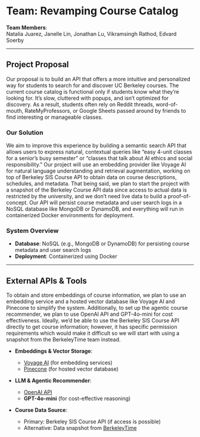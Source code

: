 # Team: Revamping Course Catalog

**Team Members**:  
Natalia Juarez, Janelle Lin, Jonathan Lu, Vikramsingh Rathod, Edvard Soerby

---

## Project Proposal

Our proposal is to build an API that offers a more intuitive and personalized way for students to search for and discover UC Berkeley courses. The current course catalog is functional only if students know what they’re looking for. It’s slow, cluttered with popups, and isn’t optimized for discovery. As a result, students often rely on Reddit threads, word-of-mouth, RateMyProfessors, or Google Sheets passed around by friends to find interesting or manageable classes.

### Our Solution

We aim to improve this experience by building a semantic search API that allows users to express natural, contextual queries like “easy 4-unit classes for a senior’s busy semester” or “classes that talk about AI ethics and social responsibility.” Our project will use an embedding provider like Voyage AI for natural language understanding and retrieval augmentation, working on top of Berkeley SIS Course API to obtain data on course descriptions, schedules, and metadata. That being said, we plan to start the project with a snapshot of the Berkeley Course API data since access to actual data is restricted by the university, and we don’t need live data to build a proof-of-concept. Our API will persist course metadata and user search logs in a NoSQL database like MongoDB or DynamoDB, and everything will run in containerized Docker environments for deployment.

### System Overview

- **Database**: NoSQL (e.g., MongoDB or DynamoDB) for persisting course metadata and user search logs  
- **Deployment**: Containerized using Docker

---

## External APIs & Tools
To obtain and store embeddings of course information, we plan to use an embedding service and a hosted vector database like Voyage AI and Pinecone to simplify the system. Additionally, to set up the agentic course recommender, we plan to use OpenAI API and GPT-4o-mini for cost effectiveness. Ideally, we’d be able to use the Berkeley SIS Course API directly to get course information; however, it has specific permission requirements which would make it difficult so we will start with using a snapshot from the BerkeleyTime team instead.

- **Embeddings & Vector Storage**:  
  - [Voyage AI](https://voyageai.com) (for embedding services)  
  - [Pinecone](https://www.pinecone.io) (for hosted vector database)

- **LLM & Agentic Recommender**:  
  - [OpenAI API](https://openai.com/api)  
  - **GPT-4o-mini** (for cost-effective reasoning)

- **Course Data Source**:  
  - Primary: Berkeley SIS Course API (if access is possible)  
  - Alternative: Data snapshot from [BerkeleyTime](https://berkeleytime.com)

